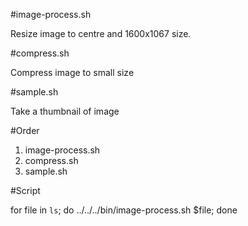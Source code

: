 #image-process.sh

Resize image to centre and 1600x1067 size.

#compress.sh

Compress image to small size

#sample.sh

Take a thumbnail of image

#Order
1. image-process.sh
2. compress.sh
3. sample.sh

#Script

for file in `ls`; do ../../../bin/image-process.sh $file; done
